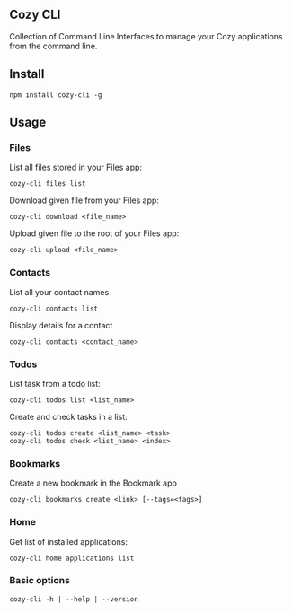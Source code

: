 ## Cozy CLI

Collection of Command Line Interfaces to manage your Cozy applications
from the command line.

## Install

    npm install cozy-cli -g

## Usage

### Files

List all files stored in your Files app:

    cozy-cli files list

Download given file from your Files app:

    cozy-cli download <file_name>

Upload given file to the root of your Files app:

    cozy-cli upload <file_name>

### Contacts

List all your contact names

    cozy-cli contacts list

Display details for a contact

    cozy-cli contacts <contact_name>

### Todos

List task from a todo list:

    cozy-cli todos list <list_name>

Create and check tasks in a list:

    cozy-cli todos create <list_name> <task>
    cozy-cli todos check <list_name> <index>

### Bookmarks

Create a new bookmark in the Bookmark app

    cozy-cli bookmarks create <link> [--tags=<tags>]

### Home

Get list of installed applications:

    cozy-cli home applications list

### Basic options

    cozy-cli -h | --help | --version
